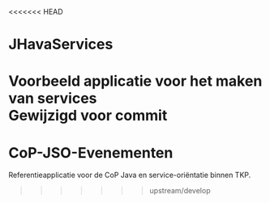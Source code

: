 <<<<<<< HEAD
# JHavaServices
Voorbeeld applicatie voor het maken van services  
Gewijzigd voor commit
=======
# CoP-JSO-Evenementen
Referentieapplicatie voor de CoP Java en service-oriëntatie binnen TKP.
>>>>>>> upstream/develop

